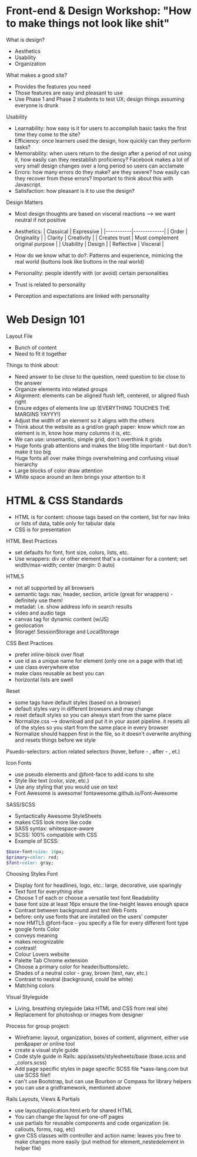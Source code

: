 # Front-end & Design Workshop: "How to make things not look like shit"

What is design?
* Aesthetics
* Usability
* Organization

What makes a good site?
* Provides the features you need
* Those features are easy and pleasant to use
* Use Phase 1 and Phase 2 students to test UX; design things assuming everyone is drunk

Usability
* Learnability: how easy is it for users to accomplish basic tasks the first time they come to the site?
* Efficiency: once learners used the design, how quickly can they perform tasks?
* Memorability: when users return to the design after a period of not using it, how easily can they reestablish proficiency? Facebook makes a lot of very small design changes over a long period so users can acclamate 
* Errors: how many errors do they make? are they severe? how easily can they recover from these errors? Important to think about this with Javascript.
* Satisfaction: how pleasant is it to use the design?


Design Matters
* Most design thoughts are based on visceral reactions --> we want neutral if not positive
* Aesthetics:
| Classical | Expressive |
|-----------|-------------|
| Order | Originality |
| Clarity | Creativity |
| Creates trust | Must complement original purpose |
| Usability | Design |
| Reflective | Visceral |

* How do we know what to do?: Patterns and experience, mimicing the real world (buttons look like buttons in the real world)
* Personality: people identify with (or avoid) certain personalities
* Trust is related to personality
* Perception and expectations are linked with personality

# Web Design 101

Layout File
* Bunch of content
* Need to fit it together

Things to think about:
* Need answer to be close to the question, need question to be close to the answer
* Organize elements into related groups
* Alignment: elements can be aligned flush left, centered, or aligned flush right
* Ensure edges of elements line up (EVERYTHING TOUCHES THE MARGINS YAYYY!)
* Adjust the width of an element so it aligns with the others
* Think about the website as a grid/on graph paper: know which row an element is in, know how many columns it is, etc.
* We can use: unsemantic, simple grid, don't overthink it grids
* Huge fonts grab attentions and makes the blog title important - but don't make it too big
* Huge fonts all over make things overwhelming and confusing visual hierarchy
* Large blocks of color draw attention
* White space around an item brings your attention to it

# HTML & CSS Standards
* HTML is for content: choose tags based on the content, list for nav links or lists of data, table only for tabular data
* CSS is for presentation 

HTML Best Practices
* set defaults for font, font size, colors, lists, etc.
* Use wrappers: div or other element that's a container for a content; set width/max-width; center (margin: 0 auto)

HTML5
* not all supported by all browsers
* semantic tags: nav, header, section, article (great for wrappers) - definitely use them!
* metadat: i.e. show address info in search results
* video and audio tags
* canvas tag for dynamic content (w/JS)
* geolocation
* Storage! SessionStorage and LocalStorage

CSS Best Practices
* prefer inline-block over float
* use id as a unique name for element (only one on a page with that id)
* use class everywhere else
* make class reusable as best you can
* horizontal lists are swell

Reset 
* some tags have default styles (based on a browser)
* default styles vary in different browsers and may change
* reset default styles so you can always start from the same place
* Normalize.css --> download and put it in your asset pipeline. it resets all of the styles so you start from the same place in every browser
* Normalize should happen first in the file, so it doesn't overwrite anything and resets things before we style

Psuedo-selectors: action related selectors (hover, before - , after - , et.)

Icon Fonts
* use pseudo elements and @font-face to add icons to site
* Style like text (color, size, etc.)
* Use any styling that you would use on text
* Font Awesome is awesome! fontawesome.github.io/Font-Awesome

SASS/SCSS
* Syntactically Awesome StyleSheets
* makes CSS look more like code
* SASS syntax: whitespace-aware
* SCSS: 100% compatible with CSS
* Example of SCSS:
```ruby
$base-font-size: 16px;
$primary-color: red;
$font-color: gray;
```

Choosing Styles
Font
* Display font for headlines, logo, etc.: large, decorative, use sparingly
* Text font for everything else
* Choose 1 of each or choose a versatile text font
Readability
* base font size at least 16px
ensure the line-height leaves enough space
* Contrast between background and text 
Web Fonts
* before: only use fonts that are installed on the users' computer
* now HMTL5 @font-face - you specify a file for every different font type
* google fonts
Color
* conveys meaning
* makes recognizable
* contrast!
* Colour Lovers website
* Palette Tab Chrome extension
* Choose a primary color for header/buttons/etc.
* Shades of a neutral color - gray, brown (text, nav, etc.)
* Contrast to neutral (background, could be white)
* Matching colors

Visual Styleguide
* Living, breathing styleguide (aka HTML and CSS from real site)
* Replacement for photoshop or images from designer

Process for group project:
* Wireframe: layout, organization, boxes of content, alignment, either use pen&paper or online tool
* create a visual style guide
* Code style guide in Rails: app/assets/stylesheets/base (base.scss and _colors.scss)
* Add page specific styles in page specific SCSS file
*sass-lang.com but use SCSS file!! 
* can't use Bootstrap, but can use Bourbon or Compass for library helpers
* you can use a gridframework, mentioned above

Rails Layouts, Views & Partials
* use layout/application.html.erb for shared HTML
* You can change the layout for one-off pages
* use partials for reusable components and code organization (ie. callouts, forms, nag, etc)
* give <body> CSS classes with controller and action name: leaves you free to make changes more easily (put method for element_nestedelement in helper file)
